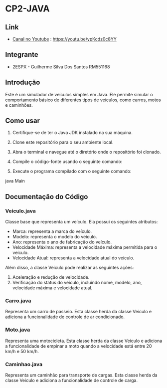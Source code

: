 # CP2-JAVA

## Link
- [Canal no Youtube]([link_para_o_canal](https://youtu.be/ypKcdz0c8YY))  : https://youtu.be/ypKcdz0c8YY

## Integrante
- 2ESPX - Guilherme Silva Dos Santos RM551168

## Introdução
Este é um simulador de veículos simples em Java. Ele permite simular o comportamento básico de diferentes tipos de veículos, como carros, motos e caminhões.

## Como usar
1. Certifique-se de ter o Java JDK instalado na sua máquina.
2. Clone este repositório para o seu ambiente local.
3. Abra o terminal e navegue até o diretório onde o repositório foi clonado.
4. Compile o código-fonte usando o seguinte comando:

5. Execute o programa compilado com o seguinte comando:


java Main


## Documentação do Código

### Veiculo.java
Classe base que representa um veículo. Ela possui os seguintes atributos:

- Marca: representa a marca do veículo.
- Modelo: representa o modelo do veículo.
- Ano: representa o ano de fabricação do veículo.
- Velocidade Máxima: representa a velocidade máxima permitida para o veículo.
- Velocidade Atual: representa a velocidade atual do veículo.

Além disso, a classe Veiculo pode realizar as seguintes ações:

1. Aceleração e redução de velocidade.
2. Verificação do status do veículo, incluindo nome, modelo, ano, velocidade máxima e velocidade atual.

### Carro.java
Representa um carro de passeio. Esta classe herda da classe Veiculo e adiciona a funcionalidade de controle de ar condicionado. 

### Moto.java
Representa uma motocicleta. Esta classe herda da classe Veiculo e adiciona a funcionalidade de empinar a moto quando a velocidade está entre 20 km/h e 50 km/h.

### Caminhao.java
Representa um caminhão para transporte de cargas. Esta classe herda da classe Veiculo e adiciona a funcionalidade de controle de carga.
